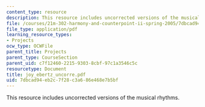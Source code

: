 ```yaml
---
content_type: resource
description: This resource includes uncorrected versions of the musical rhythms.
file: /courses/21m-302-harmony-and-counterpoint-ii-spring-2005/7dbcad94eb2c7f28c3a686e468e7b5bf_joy_ebertz_uncorre.pdf
file_type: application/pdf
learning_resource_types:
- Projects
ocw_type: OCWFile
parent_title: Projects
parent_type: CourseSection
parent_uid: c7f12460-2215-9303-8cbf-97c1a3546c5c
resourcetype: Document
title: joy_ebertz_uncorre.pdf
uid: 7dbcad94-eb2c-7f28-c3a6-86e468e7b5bf
---
```

This resource includes uncorrected versions of the musical rhythms.

